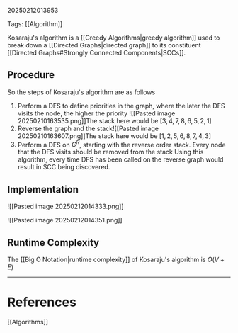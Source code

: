 20250212013953

Tags: [[Algorithm]]

Kosaraju's algorithm is a [[Greedy Algorithms|greedy algorithm]] used to break down a [[Directed Graphs|directed graph]] to its constituent [[Directed Graphs#Strongly Connected Components|SCCs]].

## Procedure
So the steps of Kosaraju's algorithm are as follows
1. Perform a DFS to define priorities in the graph, where the later the DFS visits the node, the higher the priority ![[Pasted image 20250210163535.png]]The stack here would be $[3, 4, 7, 8, 6, 5, 2, 1]$
2. Reverse the graph and the stack![[Pasted image 20250210163607.png]]The stack here would be $[1, 2, 5, 6, 8, 7, 4, 3]$
3. Perform a DFS on $G^{R}$, starting with the reverse order stack. Every node that the DFS visits should be removed from the stack
Using this algorithm, every time DFS has been called on the reverse graph would result in SCC being discovered. 

## Implementation
![[Pasted image 20250212014333.png]]

![[Pasted image 20250212014351.png]]

## Runtime Complexity
The [[Big O Notation|runtime complexity]] of Kosaraju's algorithm is $O(V + E)$
___
# References
[[Algorithms]]
